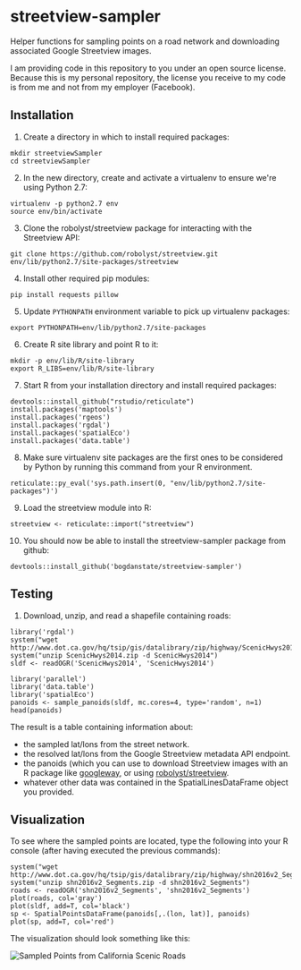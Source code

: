 # streetview-sampler
Helper functions for sampling points on a road network and downloading associated Google Streetview images.

I am providing code in this repository to you under an open source license. Because this is my personal repository, the license you receive to my code is from me and not from my employer (Facebook).

## Installation

1. Create a directory in which to install required packages:
```
mkdir streetviewSampler
cd streetviewSampler
```

2. In the new directory, create and activate a virtualenv to ensure we're using Python 2.7:
```
virtualenv -p python2.7 env
source env/bin/activate
```

3. Clone the robolyst/streetview package for interacting with the Streetview API:
```
git clone https://github.com/robolyst/streetview.git env/lib/python2.7/site-packages/streetview
```

4. Install other required pip modules:
```
pip install requests pillow
```

5. Update `PYTHONPATH` environment variable to pick up virtualenv packages:
```
export PYTHONPATH=env/lib/python2.7/site-packages
```

6. Create R site library and point R to it:
```
mkdir -p env/lib/R/site-library
export R_LIBS=env/lib/R/site-library
```

7. Start R from your installation directory and install required packages:
```
devtools::install_github("rstudio/reticulate")
install.packages('maptools')
install.packages('rgeos')
install.packages('rgdal')
install.packages('spatialEco')
install.packages('data.table')
```

8. Make sure virtualenv site packages are the first ones to be considered by Python by running this command from your R environment.
```
reticulate::py_eval('sys.path.insert(0, "env/lib/python2.7/site-packages")')
```

9. Load the streetview module into R:
```
streetview <- reticulate::import("streetview")
```

10. You should now be able to install the streetview-sampler package from github:
```
devtools::install_github('bogdanstate/streetview-sampler')
```

## Testing

1. Download, unzip, and read a shapefile containing roads:
```
library('rgdal')
system("wget http://www.dot.ca.gov/hq/tsip/gis/datalibrary/zip/highway/ScenicHwys2014.zip")
system("unzip ScenicHwys2014.zip -d ScenicHwys2014")
sldf <- readOGR('ScenicHwys2014', 'ScenicHwys2014')

library('parallel')
library('data.table')
library('spatialEco')
panoids <- sample_panoids(sldf, mc.cores=4, type='random', n=1)
head(panoids)
```

The result is a table containing information about:
- the sampled lat/lons from the street network.
- the resolved lat/lons from the Google Streetview metadata API endpoint.
- the panoids (which you can use to download Streetview images with an R package like [googleway](https://cran.r-project.org/web/packages/googleway/index.html), or using [robolyst/streetview](https://github.com/robolyst/streetview).
- whatever other data was contained in the SpatialLinesDataFrame object you provided.

## Visualization

To see where the sampled points are located, type the following into your R console (after having executed the previous commands):

```
system("wget http://www.dot.ca.gov/hq/tsip/gis/datalibrary/zip/highway/shn2016v2_Segments.zip")
system("unzip shn2016v2_Segments.zip -d shn2016v2_Segments")
roads <- readOGR('shn2016v2_Segments', 'shn2016v2_Segments')
plot(roads, col='gray')
plot(sldf, add=T, col='black')
sp <- SpatialPointsDataFrame(panoids[,.(lon, lat)], panoids)
plot(sp, add=T, col='red')
```

The visualization should look something like this:

![Sampled Points from California Scenic Roads](https://github.com/bogdanstate/streetview-sampler/blob/master/cal_scenic.png)
